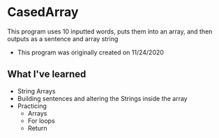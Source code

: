 # CasedArray

This program uses 10 inputted words, puts them into an array, and then outputs as a sentence and array string
* This program was originally created on 11/24/2020

## What I've learned
* String Arrays
* Building sentences and altering the Strings inside the array
* Practicing
  * Arrays
  * For loops
  * Return
  
